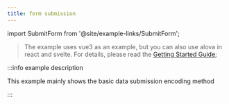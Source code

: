 ```yaml
---
title: form submission
---
```


import SubmitForm from '@site/example-links/SubmitForm';

> The example uses vue3 as an example, but you can also use alova in react and svelte. For details, please read the [Getting Started Guide](/tutorial/getting-started);

<SubmitForm></SubmitForm>

:::info example description

This example mainly shows the basic data submission encoding method

:::
